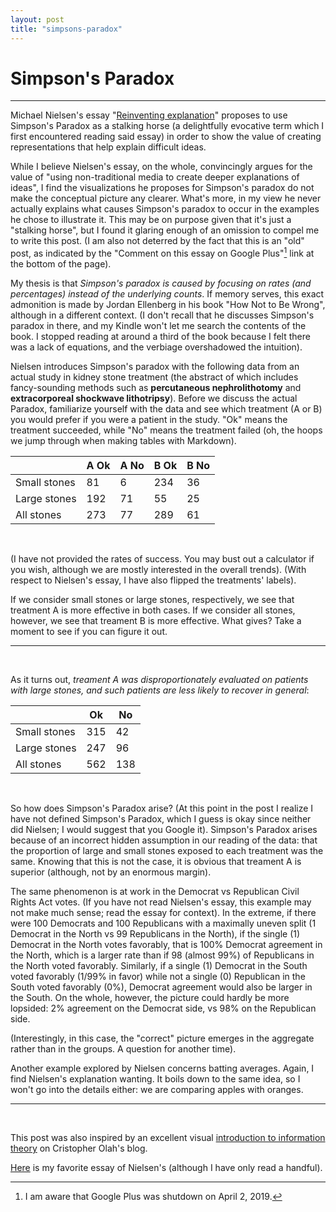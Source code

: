 ```yaml
---
layout: post
title: "simpsons-paradox"
---
```


# Simpson's Paradox
---

Michael Nielsen's essay "[Reinventing explanation](http://michaelnielsen.org/reinventing_explanation/)" proposes to use Simpson's Paradox as a stalking horse (a delightfully evocative term which I first encountered reading said essay) in order to show the value of creating representations that help explain difficult ideas.
<br>

While I believe Nielsen's essay, on the whole, convincingly argues for the value of "using non-traditional media to create deeper explanations of ideas", I find the visualizations he proposes for Simpson's paradox do not make the conceptual picture any clearer. What's more, in my view he never actually explains what causes Simpson's paradox to occur in the examples he chose to illustrate it. This may be on purpose given that it's just a "stalking horse", but I found it glaring enough of an omission to compel me to write this post. (I am also not deterred by the fact that this is an "old" post, as indicated by the "Comment on this essay on Google Plus"[^1] link at the bottom of the page).
<br>

My thesis is that *Simpson's paradox is caused by focusing on rates (and percentages) instead of the underlying counts*. If memory serves, this exact admonition is made by Jordan Ellenberg in his book "How Not to Be Wrong", although in a different context. (I don't recall that he discusses Simpson's paradox in there, and my Kindle won't let me search the contents of the book. I stopped reading at around a third of the book because I felt there was a lack of equations, and the verbiage overshadowed the intuition).
<br>

Nielsen introduces Simpson's paradox with the following data from an actual study in kidney stone treatment (the abstract of which includes fancy-sounding methods such as **percutaneous nephrolithotomy** and **extracorporeal shockwave lithotripsy**). Before we discuss the actual Paradox, familiarize yourself with the data and see which treatment (A or B) you would prefer if you were a patient in the study. "Ok" means the treatment succeeded, while "No" means the treatment failed (oh, the hoops we jump through when making tables with Markdown).
<br>

|              |A Ok |A No |B Ok |B No |
|--------------|-----|-----|-----|-----|
| Small stones | 81  | 6   | 234 | 36  |
| Large stones | 192 | 71  | 55  | 25  |
| All stones   | 273 | 77  | 289 | 61  |
<br>

(I have not provided the rates of success. You may bust out a calculator if you wish, although we are mostly interested in the overall trends). (With respect to Nielsen's essay, I have also flipped the treatments' labels).
<br>

If we consider small stones or large stones, respectively, we see that treatment A is more effective in both cases. If we consider all stones, however, we see that treament B is more effective. What gives? Take a moment to see if you can figure it out.
<br>

---
<br>

As it turns out, *treament A was disproportionately evaluated on patients with large stones, and such patients are less likely to recover in general*:
<br>

|              | Ok  | No  |
|--------------|-----|-----|
| Small stones | 315 | 42  |
| Large stones | 247 | 96  |
| All stones   | 562 | 138 |
<br>

So how does Simpson's Paradox arise? (At this point in the post I realize I have not defined Simpson's Paradox, which I guess is okay since neither did Nielsen; I would suggest that you Google it). Simpson's Paradox arises because of an incorrect hidden assumption in our reading of the data: that the proportion of large and small stones exposed to each treatment was the same. Knowing that this is not the case, it is obvious that treament A is superior (although, not by an enormous margin).
<br>

The same phenomenon is at work in the Democrat vs Republican Civil Rights Act votes. (If you have not read Nielsen's essay, this example may not make much sense; read the essay for context). In the extreme, if there were 100 Democrats and 100 Republicans with a maximally uneven split (1 Democrat in the North vs 99 Republicans in the North), if the single (1) Democrat in the North votes favorably, that is 100% Democrat agreement in the North, which is a larger rate than if 98 (almost 99%) of Republicans in the North voted favorably. Similarly, if a single (1) Democrat in the South voted favorably (1/99% in favor) while not a single (0) Republican in the South voted favorably (0%), Democrat agreement would also be larger in the South. On the whole, however, the picture could hardly be more lopsided: 2% agreement on the Democrat side, vs 98% on the Republican side.
<br>

(Interestingly, in this case, the "correct" picture emerges in the aggregate rather than in the groups. A question for another time).
<br>

Another example explored by Nielsen concerns batting averages. Again, I find Nielsen's explanation wanting. It boils down to the same idea, so I won't go into the details either: we are comparing apples with oranges.
<br>

---
<br>

This post was also inspired by an excellent visual [introduction to information theory](https://colah.github.io/posts/2015-09-Visual-Information/) on Cristopher Olah's blog.
<br>

[Here](http://augmentingcognition.com/ltm.html) is my favorite essay of Nielsen's (although I have only read a handful).
<br>

[^1]: I am aware that Google Plus was shutdown on April 2, 2019.
